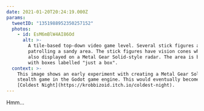 ```yaml
---
date: 2021-01-20T20:24:19.000Z
params:
  tweetID: "1351988952350257152"
  photos:
    - id: EsM6mBlW4AI86Od
      alt: >-
        A tile-based top-down video game level. Several stick figures are
        patrolling a sandy area. The stick figures have vision cones which are
        also displayed on a Metal Gear Solid-style radar. The area is bordered
        with boxes labelled "just a box".
  context: >-
    This image shows an early experiment with creating a Metal Gear Solid-style
    stealth game in the Godot game engine. This would eventually become
    [Coldest Night](https://krobbizoid.itch.io/coldest-night).
---
```


Hmm...

